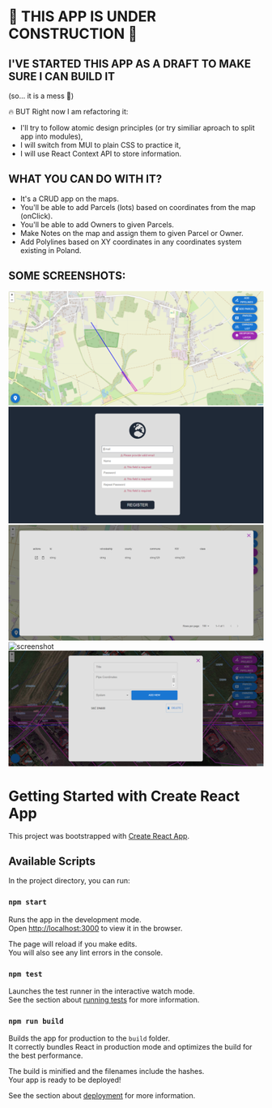 # :construction: THIS APP IS UNDER CONSTRUCTION :construction:

## I'VE STARTED THIS APP AS A DRAFT TO MAKE SURE I CAN BUILD IT
(so... it is a mess :poop:)

:fire: BUT Right now I am refactoring it:
- I'll try to follow atomic design principles (or try similiar aproach to split app into modules),
- I will switch from MUI to plain CSS to practice it,
- I will use React Context API to store information.

## WHAT YOU CAN DO WITH IT?
- It's a CRUD app on the maps. 
- You'll be able to add Parcels (lots) based on coordinates from the map (onClick).
- You'll be able to add Owners to given Parcels. 
- Make Notes on the map and assign them to given Parcel or Owner.
- Add Polylines based on XY coordinates in any coordinates system existing in Poland.

## SOME SCREENSHOTS:

![screenshot](https://raw.githubusercontent.com/ARTMUC/parcel-nerd-frontend/master/screenshots/Capture.PNG "screenshot")
![screenshot](https://raw.githubusercontent.com/ARTMUC/parcel-nerd-frontend/master/screenshots/Capture2.PNG "screenshot")
![screenshot](https://raw.githubusercontent.com/ARTMUC/parcel-nerd-frontend/master/screenshots/Capture3.PNG "screenshot")
![screenshot](https://raw.githubusercontent.com/ARTMUC/parcel-nerd-frontend/master/screenshots/Capture4.PNG "screenshot")
![screenshot](https://raw.githubusercontent.com/ARTMUC/parcel-nerd-frontend/master/screenshots/Capture5.PNG "screenshot")

# Getting Started with Create React App

This project was bootstrapped with [Create React App](https://github.com/facebook/create-react-app).

## Available Scripts

In the project directory, you can run:

### `npm start`

Runs the app in the development mode.\
Open [http://localhost:3000](http://localhost:3000) to view it in the browser.

The page will reload if you make edits.\
You will also see any lint errors in the console.

### `npm test`

Launches the test runner in the interactive watch mode.\
See the section about [running tests](https://facebook.github.io/create-react-app/docs/running-tests) for more information.

### `npm run build`

Builds the app for production to the `build` folder.\
It correctly bundles React in production mode and optimizes the build for the best performance.

The build is minified and the filenames include the hashes.\
Your app is ready to be deployed!

See the section about [deployment](https://facebook.github.io/create-react-app/docs/deployment) for more information.
